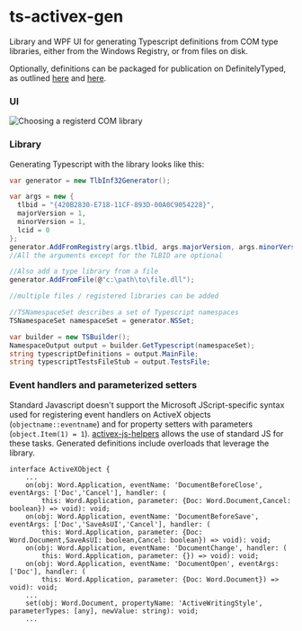 # ts-activex-gen
Library and WPF UI for generating Typescript definitions from COM type libraries, either from the Windows Registry, or from files on disk.

Optionally, definitions can be packaged for publication on DefinitelyTyped, as outlined [here](https://github.com/DefinitelyTyped/DefinitelyTyped) and [here](http://www.typescriptlang.org/docs/handbook/declaration-files/publishing.html).

### UI

![Choosing a registerd COM library](https://raw.githubusercontent.com/zspitz/ts-activex-gen/master/screenshot.png)

### Library

Generating Typescript with the library looks like this:

```csharp
var generator = new TlbInf32Generator();

var args = new {
  tlbid = "{420B2830-E718-11CF-893D-00A0C9054228}",
  majorVersion = 1,
  minorVersion = 1,
  lcid = 0
};
generator.AddFromRegistry(args.tlbid, args.majorVersion, args.minorVersion, args.lcid);
//All the arguments except for the TLBID are optional

//Also add a type library from a file
generator.AddFromFile(@"c:\path\to\file.dll");

//multiple files / registered libraries can be added

//TSNamespaceSet describes a set of Typescript namespaces
TSNamespaceSet namespaceSet = generator.NSSet;

var builder = new TSBuilder();
NamespaceOutput output = builder.GetTypescript(namespaceSet);
string typescriptDefinitions = output.MainFile;
string typescriptTestsFileStub = output.TestsFile;
```

### Event handlers and parameterized setters

Standard Javascript doesn't support the Microsoft JScript-specific syntax used for registering event handlers on ActiveX objects (`objectname::eventname`) and for property setters with parameters (`object.Item(1) = 1`). [activex-js-helpers](https://github.com/zspitz/activex-js-helpers) allows the use of standard JS for these tasks. Generated definitions include overloads that leverage the library.

```
interface ActiveXObject {
    ...
    on(obj: Word.Application, eventName: 'DocumentBeforeClose', eventArgs: ['Doc','Cancel'], handler: (
        this: Word.Application, parameter: {Doc: Word.Document,Cancel: boolean}) => void): void;
    on(obj: Word.Application, eventName: 'DocumentBeforeSave', eventArgs: ['Doc','SaveAsUI','Cancel'], handler: (
        this: Word.Application, parameter: {Doc: Word.Document,SaveAsUI: boolean,Cancel: boolean}) => void): void;
    on(obj: Word.Application, eventName: 'DocumentChange', handler: (
        this: Word.Application, parameter: {}) => void): void;
    on(obj: Word.Application, eventName: 'DocumentOpen', eventArgs: ['Doc'], handler: (
        this: Word.Application, parameter: {Doc: Word.Document}) => void): void;
    ...
    set(obj: Word.Document, propertyName: 'ActiveWritingStyle', parameterTypes: [any], newValue: string): void;
    ...
```
